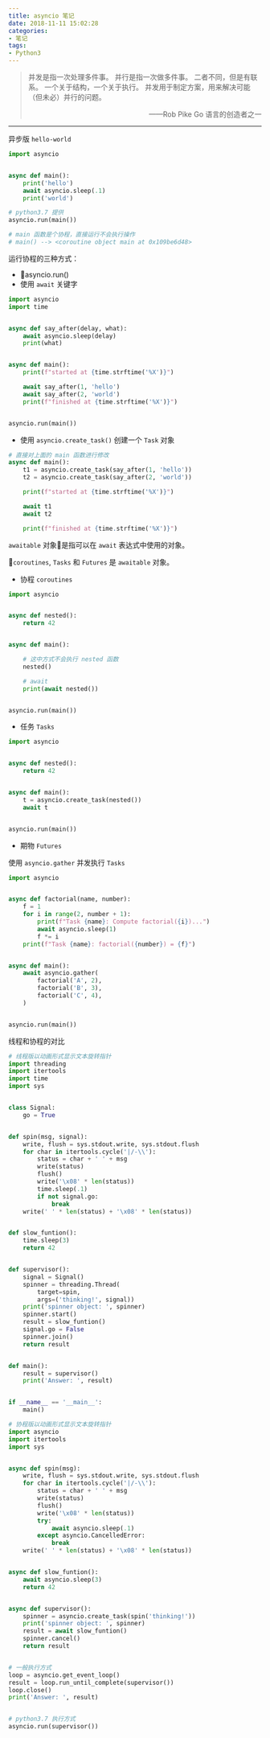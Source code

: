 ```yaml
---
title: asyncio 笔记
date: 2018-11-11 15:02:28
categories:
- 笔记
tags:
- Python3
---
```


<!-- toc -->
<blockquote><p>并发是指一次处理多件事。
并行是指一次做多件事。
二者不同，但是有联系。
一个关于结构，一个关于执行。
并发用于制定方案，用来解决可能（但未必）并行的问题。</p>
<p align="right">——Rob Pike
Go 语言的创造者之一</p></blockquote>

<!-- more -->

---

异步版 `hello-world`

```python
import asyncio


async def main():
    print('hello')
    await asyncio.sleep(.1)
    print('world')

# python3.7 提供
asyncio.run(main())

# main 函数是个协程，直接运行不会执行操作
# main() --> <coroutine object main at 0x109be6d48>
```

运行协程的三种方式：

- asyncio.run()
- 使用 `await` 关键字

```python
import asyncio
import time


async def say_after(delay, what):
    await asyncio.sleep(delay)
    print(what)


async def main():
    print(f"started at {time.strftime('%X')}")

    await say_after(1, 'hello')
    await say_after(2, 'world')
    print(f"finished at {time.strftime('%X')}")


asyncio.run(main())
```

- 使用 `asyncio.create_task()` 创建一个 `Task` 对象

```python
# 直接对上面的 main 函数进行修改
async def main():
    t1 = asyncio.create_task(say_after(1, 'hello'))
    t2 = asyncio.create_task(say_after(2, 'world'))

    print(f"started at {time.strftime('%X')}")

    await t1
    await t2

    print(f"finished at {time.strftime('%X')}")
```

`awaitable` 对象是指可以在 `await` 表达式中使用的对象。

`coroutines`, `Tasks` 和 `Futures` 是 `awaitable` 对象。

- 协程 `coroutines`

```python
import asyncio


async def nested():
    return 42


async def main():

    # 这中方式不会执行 nested 函数
    nested()

    # await
    print(await nested())


asyncio.run(main())
```

- 任务 `Tasks`

```python
import asyncio


async def nested():
    return 42


async def main():
    t = asyncio.create_task(nested())
    await t


asyncio.run(main())
```

- 期物 `Futures`

使用 `asyncio.gather` 并发执行 `Tasks`

```python
import asyncio


async def factorial(name, number):
    f = 1
    for i in range(2, number + 1):
        print(f"Task {name}: Compute factorial({i})...")
        await asyncio.sleep(1)
        f *= i
    print(f"Task {name}: factorial({number}) = {f}")


async def main():
    await asyncio.gather(
        factorial('A', 2),
        factorial('B', 3),
        factorial('C', 4),
    )


asyncio.run(main())
```

线程和协程的对比

```python
# 线程版以动画形式显示文本旋转指针
import threading
import itertools
import time
import sys


class Signal:
    go = True


def spin(msg, signal):
    write, flush = sys.stdout.write, sys.stdout.flush
    for char in itertools.cycle('|/-\\'):
        status = char + ' ' + msg
        write(status)
        flush()
        write('\x08' * len(status))
        time.sleep(.1)
        if not signal.go:
            break
    write(' ' * len(status) + '\x08' * len(status))


def slow_funtion():
    time.sleep(3)
    return 42


def supervisor():
    signal = Signal()
    spinner = threading.Thread(
        target=spin,
        args=('thinking!', signal))
    print('spinner object: ', spinner)
    spinner.start()
    result = slow_funtion()
    signal.go = False
    spinner.join()
    return result


def main():
    result = supervisor()
    print('Answer: ', result)


if __name__ == '__main__':
    main()
```

```python
# 协程版以动画形式显示文本旋转指针
import asyncio
import itertools
import sys


async def spin(msg):
    write, flush = sys.stdout.write, sys.stdout.flush
    for char in itertools.cycle('|/-\\'):
        status = char + ' ' + msg
        write(status)
        flush()
        write('\x08' * len(status))
        try:
            await asyncio.sleep(.1)
        except asyncio.CancelledError:
            break
    write(' ' * len(status) + '\x08' * len(status))


async def slow_funtion():
    await asyncio.sleep(3)
    return 42


async def supervisor():
    spinner = asyncio.create_task(spin('thinking!'))
    print('spinner object: ', spinner)
    result = await slow_funtion()
    spinner.cancel()
    return result


# 一般执行方式
loop = asyncio.get_event_loop()
result = loop.run_until_complete(supervisor())
loop.close()
print('Answer: ', result)


# python3.7 执行方式
asyncio.run(supervisor())
```